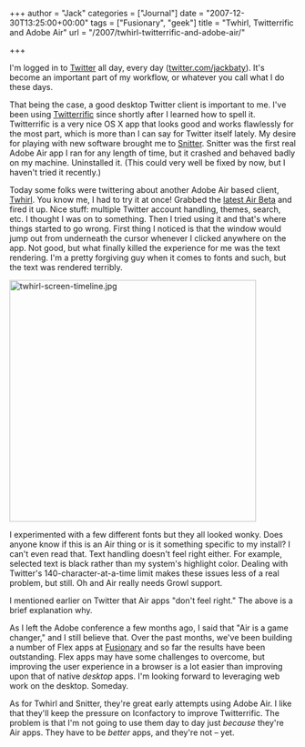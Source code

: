 +++
author = "Jack"
categories = ["Journal"]
date = "2007-12-30T13:25:00+00:00"
tags = ["Fusionary", "geek"]
title = "Twhirl, Twitterrific and Adobe Air"
url = "/2007/twhirl-twitterrific-and-adobe-air/"

+++

I'm logged in to [Twitter][1] all day, every day ([twitter.com/jackbaty][2]). It's become an important part of my workflow, or whatever you call what I do these days. 

That being the case, a good desktop Twitter client is important to me. I've been using [Twitterrific][3] since shortly after I learned how to spell it. Twitterrific is a very nice OS X app that looks good and works flawlessly for the most part, which is more than I can say for Twitter itself lately. My desire for playing with new software brought me to [Snitter][4]. Snitter was the first real Adobe Air app I ran for any length of time, but it crashed and behaved badly on my machine. Uninstalled it. (This could very well be fixed by now, but I haven't tried it recently.)

Today some folks were twittering about another Adobe Air based client, [Twhirl][5]. You know me, I had to try it at once! Grabbed the [latest Air Beta][6] and fired it up. Nice stuff: multiple Twitter account handling, themes, search, etc. I thought I was on to something. Then I tried using it and that's where things started to go wrong. First thing I noticed is that the window would jump out from underneath the cursor whenever I clicked anywhere on the app. Not good, but what finally killed the experience for me was the text rendering. I'm a pretty forgiving guy when it comes to fonts and such, but the text was rendered terribly.

<img src="/files/twhirl-screen-timeline.jpg" alt="twhirl-screen-timeline.jpg" border="0" width="433" height="425" />

I experimented with a few different fonts but they all looked wonky. Does anyone know if this is an Air thing or is it something specific to my install? I can't even read that. Text handling doesn't feel right either. For example, selected text is black rather than my system's highlight color. Dealing with Twitter's 140-character-at-a-time limit makes these issues less of a real problem, but still. Oh and Air really needs Growl support.

I mentioned earlier on Twitter that Air apps "don't feel right." The above is a brief explanation why.

As I left the Adobe conference a few months ago, I said that "Air is a game changer," and I still believe that. Over the past months, we've been building a number of Flex apps at [Fusionary][7] and so far the results have been outstanding. Flex apps may have some challenges to overcome, but improving the user experience in a browser is a lot easier than improving upon that of native _desktop_ apps. I'm looking forward to leveraging web work on the desktop. Someday.

As for Twhirl and Snitter, they're great early attempts using Adobe Air. I like that they'll keep the pressure on Iconfactory to improve Twitterrific. The problem is that I'm not going to use them day to day just _because_ they're Air apps. They have to be _better_ apps, and they're not &#8211; yet.

 [1]: http://twitter.com
 [2]: http://twitter.com/jackbaty
 [3]: http://iconfactory.com/software/twitterrific
 [4]: http://snook.ca/snitter/
 [5]: http://www.twhirl.org/
 [6]: http://labs.adobe.com/downloads/air.html
 [7]: http://www.fusionary.com/